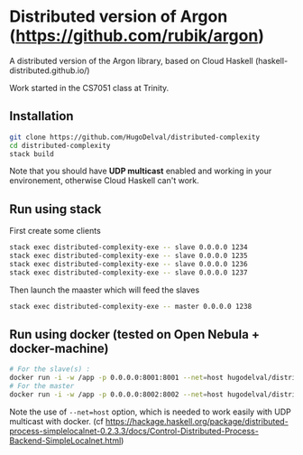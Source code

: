 # Distributed version of Argon (https://github.com/rubik/argon)
A distributed version of the Argon library, based on Cloud Haskell (haskell-distributed.github.io/)

Work started in the CS7051 class at Trinity.

## Installation

```bash
git clone https://github.com/HugoDelval/distributed-complexity
cd distributed-complexity
stack build
```

Note that you should have **UDP multicast** enabled and working in your environement, otherwise Cloud Haskell can't work.

## Run using stack

First create some clients

```bash
stack exec distributed-complexity-exe -- slave 0.0.0.0 1234
stack exec distributed-complexity-exe -- slave 0.0.0.0 1235
stack exec distributed-complexity-exe -- slave 0.0.0.0 1236
stack exec distributed-complexity-exe -- slave 0.0.0.0 1237
```

Then launch the maaster which will feed the slaves

```bash
stack exec distributed-complexity-exe -- master 0.0.0.0 1238
```

## Run using docker (tested on Open Nebula + docker-machine)

```bash
# For the slave(s) :
docker run -i -w /app -p 0.0.0.0:8001:8001 --net=host hugodelval/distributed-complexity  /usr/local/bin/distributed-complexity-exe slave 0.0.0.0 8001
# For the master
docker run -i -w /app -p 0.0.0.0:8002:8002 --net=host hugodelval/distributed-complexity  /usr/local/bin/distributed-complexity-exe master 0.0.0.0 8002
```

Note the use of ```--net=host``` option, which is needed to work easily with UDP multicast with docker. (cf https://hackage.haskell.org/package/distributed-process-simplelocalnet-0.2.3.3/docs/Control-Distributed-Process-Backend-SimpleLocalnet.html)
